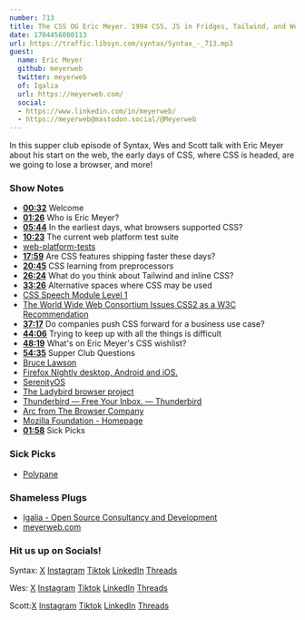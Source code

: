 ```yaml
---
number: 713
title: The CSS OG Eric Meyer. 1994 CSS, JS in Fridges, Tailwind, and Web Standards
date: 1704456000113
url: https://traffic.libsyn.com/syntax/Syntax_-_713.mp3 
guest:
  name: Eric Meyer
  github: meyerweb
  twitter: meyerweb
  of: Igalia
  url: https://meyerweb.com/
  social:
  - https://www.linkedin.com/in/meyerweb/
  - https://meyerweb@mastodon.social/@Meyerweb
---
```


In this supper club episode of Syntax, Wes and Scott talk with Eric Meyer about his start on the web, the early days of CSS, where CSS is headed, are we going to lose a browser, and more!

### Show Notes

* **[00:32](#t=00:32)** Welcome
* **[01:26](#t=01:26)** Who is Eric Meyer?
* **[05:44](#t=05:44)** In the earliest days, what browsers supported CSS?
* **[10:23](#t=10:23)** The current web platform test suite
* [web-platform-tests](https://web-platform-tests.org/)
* **[17:59](#t=17:59)** Are CSS features shipping faster these days?
* **[20:45](#t=20:45)** CSS learning from preprocessors
* **[26:24](#t=26:24)** What do you think about Tailwind and inline CSS?
* **[33:26](#t=33:26)** Alternative spaces where CSS may be used
* [CSS Speech Module Level 1](https://www.w3.org/TR/css-speech-1/)
* [The World Wide Web Consortium Issues CSS2 as a W3C Recommendation](https://www.w3.org/press-releases/1998/css2/)
* **[37:17](#t=37:17)** Do companies push CSS forward for a business use case?
* **[44:06](#t=44:06)** Trying to keep up with all the things is difficult
* **[48:19](#t=48:19)** What's on Eric Meyer's CSS wishlist?
* **[54:35](#t=54:35)** Supper Club Questions
* [Bruce Lawson](https://brucelawson.co.uk/)
* [Firefox Nightly desktop, Android and iOS.](https://www.mozilla.org/en-CA/firefox/channel/desktop/)
* [SerenityOS](https://serenityos.org/)
* [The Ladybird browser project](https://ladybird.dev/)
* [Thunderbird — Free Your Inbox. — Thunderbird](https://www.thunderbird.net/en-US/)
* [Arc from The Browser Company](https://arc.net/)
* [Mozilla Foundation - Homepage](https://foundation.mozilla.org/en/)
* **[01:58](#t=01:58)** Sick Picks

### Sick Picks

* [Polypane](https://polypane.app/)

### Shameless Plugs

* [Igalia - Open Source Consultancy and Development](https://www.igalia.com/)
* [meyerweb.com](https://meyerweb.com/eric/writing.html)

### Hit us up on Socials!

Syntax: [X](https://twitter.com/syntaxfm) [Instagram](https://www.instagram.com/syntax_fm/) [Tiktok](https://www.tiktok.com/@syntaxfm) [LinkedIn](https://www.linkedin.com/company/96077407/admin/feed/posts/) [Threads](https://www.threads.net/@syntax_fm)

Wes: [X](https://twitter.com/wesbos) [Instagram](https://www.instagram.com/wesbos/) [Tiktok](https://www.tiktok.com/@wesbos) [LinkedIn](https://www.linkedin.com/in/wesbos/) [Threads](https://www.threads.net/@wesbos)

Scott:[X](https://twitter.com/stolinski) [Instagram](https://www.instagram.com/stolinski/) [Tiktok](https://www.tiktok.com/@stolinski) [LinkedIn](https://www.linkedin.com/in/stolinski/) [Threads](https://www.threads.net/@stolinski)
